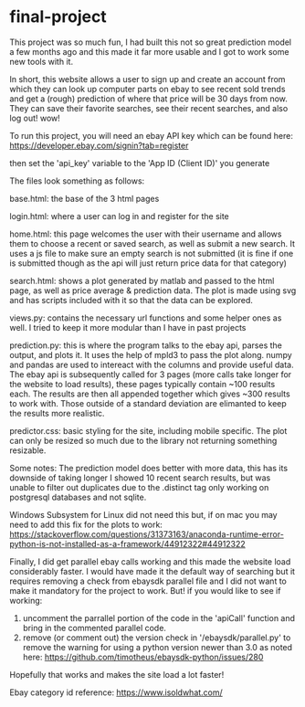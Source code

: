 # final-project

This project was so much fun, I had built this not so great prediction model a few months ago and this made it far more usable and I got to work some new tools with it.

In short, this website allows a user to sign up and create an account from which they can look up computer parts on ebay to see recent sold trends and get a (rough) prediction of where that price will be 30 days from now. They can save their favorite searches, see their recent searches, and also log out! wow!

To run this project, you will need an ebay API key which can be found here: 
https://developer.ebay.com/signin?tab=register

then set the 'api_key' variable to the 'App ID (Client ID)' you generate

The files look something as follows:

base.html: the base of the 3 html pages

login.html: where a user can log in and register for the site

home.html: this page welcomes the user with their username and allows them to choose a recent or saved search, as well as submit a new search. It uses a js file to make sure an empty search is not submitted (it is fine if one is submitted though as the api will just return price data for that category)

search.html: shows a plot generated by matlab and passed to the html page, as well as price average & prediction data. The plot is made using svg and has scripts included with it so that the data can be explored.

views.py: contains the necessary url functions and some helper ones as well. I tried to keep it more modular than I have in past projects

prediction.py: this is where the program talks to the ebay api, parses the output, and plots it. It uses the help of mpld3 to pass the plot along. numpy and pandas are used to intereact with the columns and provide useful data. The ebay api is subsequently called for 3 pages (more calls take longer for the website to load results), these pages typically contain ~100 results each. The results are then all appended together which gives ~300 results to work with. Those outside of a standard deviation are elimanted to keep the results more realistic.

predictor.css: basic styling for the site, including mobile specific. The plot can only be resized so much due to the library not returning something resizable.



Some notes:
The prediction model does better with more data, this has its downside of taking longer
I showed 10 recent search results, but was unable to filter out duplicates due to the .distinct tag only working on postgresql databases and not sqlite.

Windows Subsystem for Linux did not need this but, if on mac you may need to add this fix for the plots to work:
https://stackoverflow.com/questions/31373163/anaconda-runtime-error-python-is-not-installed-as-a-framework/44912322#44912322

Finally, I did get parallel  ebay calls working and this made the website load considerably faster. I would have made it the default way of searching but it requires removing a check from ebaysdk parallel file and I did not want to make it mandatory for the project to work. But! if you would like to see if working:
1. uncomment the parrallel portion of the code in the 'apiCall' function and bring in the commented parallel code.
2. remove (or comment out) the version check in '/ebaysdk/parallel.py' to remove the warning for using a python version newer than 3.0 as noted here: https://github.com/timotheus/ebaysdk-python/issues/280

Hopefully that works and makes the site load a lot faster!

Ebay category id reference: https://www.isoldwhat.com/
